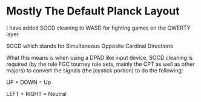 # Mostly The Default Planck Layout

I have added SOCD cleaning to WASD for fighting games on the QWERTY layer

SOCD which stands for Simultaneous Opposite Cardinal Directions

What this means is when using a DPAD like input device, SOCD cleaning is required (by the rule FGC tourney rule sets, mainly the CPT as well as other majors) to convert the signals (the joystick portion) to do the following:

UP + DOWN = Up

LEFT + RIGHT = Neutral
